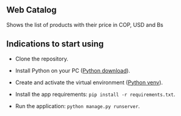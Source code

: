 ## Web Catalog

Shows the list of products with their price in COP, USD and Bs

## Indications to start using

- Clone the repository.

- Install Python on your PC ([Python download](https://www.python.org/downloads/ "Python download")).

- Create and activate the virtual environment ([Python venv](http://https://j2logo.com/virtualenv-pip-librerias-python/ "Python venv")).

- Install the app requirements: `pip install -r requirements.txt`.

- Run the application: `python manage.py runserver`.
